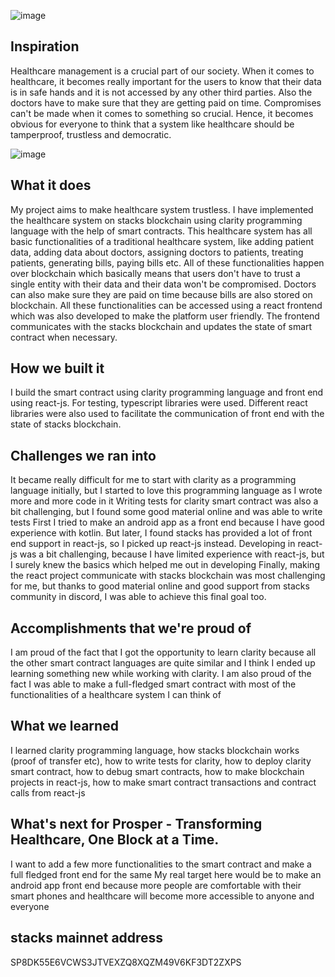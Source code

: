 ![image](https://user-images.githubusercontent.com/77321971/223673651-070a6941-1ccb-4ec8-a5cd-70b72744d67f.png)


## Inspiration
Healthcare management is a crucial part of our society. When it comes to healthcare, it becomes really important for the users to know that their data is in safe hands and it is not accessed by any other third parties. Also the doctors have to make sure that they are getting paid on time. Compromises can't be made when it comes to something so crucial. Hence, it becomes obvious for everyone to think that a system like healthcare should be tamperproof, trustless and democratic.

![image](https://user-images.githubusercontent.com/77321971/223673933-8fdab106-e4eb-45fc-b988-7be4c78f57d2.png)

## What it does
My project aims to make healthcare system trustless. I have implemented the healthcare system on stacks blockchain using clarity programming language with the help of smart contracts. This healthcare system has all basic functionalities of a traditional healthcare system, like adding patient data, adding data about doctors, assigning doctors to patients, treating patients, generating bills, paying bills etc.
All of these functionalities happen over blockchain which basically means that users don't have to trust a single entity with their data and their data won't be compromised. Doctors can also make sure they are paid on time because bills are also stored on blockchain. 
All these functionalities can be accessed using a react frontend which was also developed to make the platform user friendly. The frontend communicates with the stacks blockchain and updates the state of smart contract when necessary.

## How we built it
I build the smart contract using clarity programming language and front end using react-js. For testing, typescript libraries were used. Different react libraries were also used to facilitate the communication of front end with the state of stacks blockchain. 

## Challenges we ran into
It became really difficult for me to start with clarity as a programming language initially, but I started to love this programming language as I wrote more and more code in it
Writing tests for clarity smart contract was also a bit challenging, but I found some good material online and was able to write tests
First I tried to make an android app as a front end because I have good experience with kotlin. But later, I found stacks has provided a lot of front end support in react-js, so I picked up react-js instead.
Developing in react-js was a bit challenging, because I have limited experience with react-js, but I surely knew the basics which helped me out in developing
Finally, making the react project communicate with stacks blockchain was most challenging for me, but thanks to good material online and good support from stacks community in discord, I was able to achieve this final goal too.

## Accomplishments that we're proud of
I am proud of the fact that I got the opportunity to learn clarity because all the other smart contract languages are quite similar and I think I ended up learning something new while working with clarity.
I am also proud of the fact I was able to make a full-fledged smart contract with most of the functionalities of a healthcare system I can think of

## What we learned
I learned clarity programming language, how stacks blockchain works (proof of transfer etc), how to write tests for clarity, how to deploy clarity smart contract, how to debug smart contracts, how to make blockchain projects in react-js, how to make smart contract transactions and contract calls from react-js

## What's next for Prosper - Transforming Healthcare, One Block at a Time.
I want to add a few more functionalities to the smart contract and make a full fledged front end for the same
My real target here would be to make an android app front end because more people are comfortable with their smart phones and healthcare will become more accessible to anyone and everyone

## stacks mainnet address
SP8DK55E6VCWS3JTVEXZQ8XQZM49V6KF3DT2ZXPS
